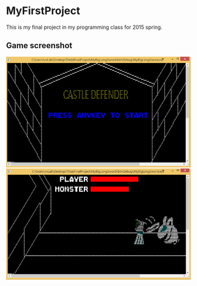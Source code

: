 # MyFirstProject
This is my final project in my programming class for 2015 spring.
## Game screenshot
![image](title.png)
![image](play.png)